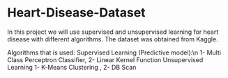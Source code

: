 # Heart-Disease-Dataset
In this project we will use supervised and unsupervised learning for heart disease with different algorithms. The dataset was obtained from Kaggle.


Algorithms that is used:
Supervised Learning (Predictive model):\n
1- Multi Class Perceptron Classifier, 2- Linear Kernel Function
Unsupervised Learning
1- K-Means Clustering , 2- DB Scan

